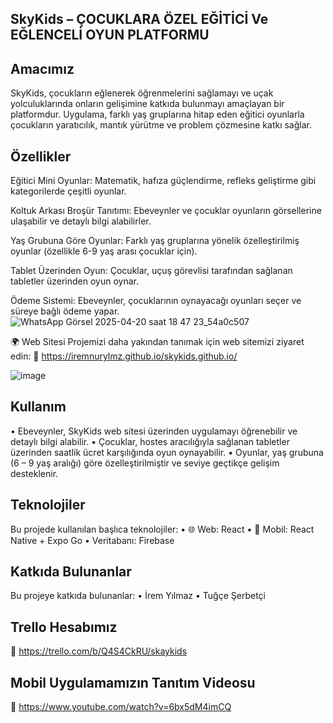 ## SkyKids – ÇOCUKLARA ÖZEL EĞİTİCİ Ve EĞLENCELİ OYUN PLATFORMU

## Amacımız

SkyKids, çocukların eğlenerek öğrenmelerini sağlamayı ve uçak yolculuklarında onların gelişimine katkıda bulunmayı amaçlayan bir platformdur. Uygulama, farklı yaş gruplarına hitap eden eğitici oyunlarla çocukların yaratıcılık, mantık yürütme ve problem çözmesine katkı sağlar.

## Özellikler

Eğitici Mini Oyunlar: Matematik, hafıza güçlendirme, refleks geliştirme gibi kategorilerde çeşitli oyunlar.

Koltuk Arkası Broşür Tanıtımı: Ebeveynler ve çocuklar oyunların görsellerine ulaşabilir ve detaylı bilgi alabilirler.

Yaş Grubuna Göre Oyunlar: Farklı yaş gruplarına yönelik özelleştirilmiş oyunlar (özellikle 6-9 yaş arası çocuklar için).

Tablet Üzerinden Oyun: Çocuklar, uçuş görevlisi tarafından sağlanan tabletler üzerinden oyun oynar.

Ödeme Sistemi: Ebeveynler, çocuklarının oynayacağı oyunları seçer ve süreye bağlı ödeme yapar.
                                     ![WhatsApp Görsel 2025-04-20 saat 18 47 23_54a0c507](https://github.com/user-attachments/assets/30b72e54-4eef-474d-8bd0-7f1bc1eeb884)


🌍 Web Sitesi
Projemizi daha yakından tanımak için web sitemizi ziyaret edin:
🔗 https://iremnurylmz.github.io/skykids.github.io/

![image](https://github.com/user-attachments/assets/cba49bd4-fc62-4a3e-8af5-dbb52ff8b41f)



## Kullanım
•	Ebeveynler, SkyKids web sitesi üzerinden uygulamayı öğrenebilir ve detaylı bilgi alabilir.
•	Çocuklar, hostes aracılığıyla sağlanan tabletler üzerinden saatlik ücret karşılığında oyun oynayabilir.
•	Oyunlar, yaş grubuna (6 – 9 yaş aralığı) göre özelleştirilmiştir ve seviye geçtikçe gelişim desteklenir.

## Teknolojiler
Bu projede kullanılan başlıca teknolojiler:
•	🌐 Web: React
•	📱 Mobil: React Native + Expo Go
•	 Veritabanı: Firebase

## Katkıda Bulunanlar
Bu projeye katkıda bulunanlar:
•	İrem Yılmaz
•	 Tuğçe Şerbetçi

## Trello Hesabımız
🔗 https://trello.com/b/Q4S4CkRU/skaykids

## Mobil Uygulamamızın Tanıtım Videosu
 🔗 https://www.youtube.com/watch?v=6bx5dM4imCQ
